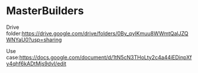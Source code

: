# MasterBuilders

Drive folder:https://drive.google.com/drive/folders/0By_qyIKmuu8WWmtQalJZQWNYaU0?usp=sharing

Use case:https://docs.google.com/document/d/1tN5cN3THoLty2c4a44iEDinpXfy4qhf6kADtMjs9dvI/edit
